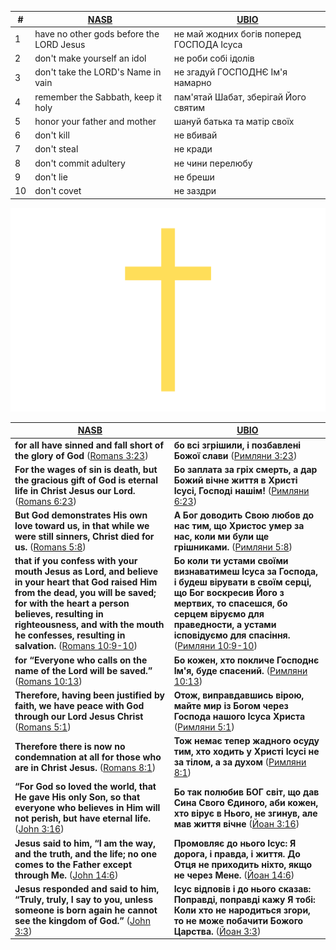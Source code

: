 |#|[NASB](https://www.biblegateway.com/passage/?search=EX20.2-17&version=NASB)|[UBIO](https://www.biblegateway.com/passage/?search=EX20.2-17&version=UKR)|
|-|-|-|
|1|have no other gods before the LORD Jesus|не май жодних богів поперед ГОСПОДА Ісуса|
|2|don't make yourself an idol|не роби собі ідолів|
|3|don't take the LORD's Name in vain|не згадуй ГОСПОДНЄ Ім'я намарно|
|4|remember the Sabbath, keep it holy|пам'ятай Шабат, зберігай Його святим|
|5|honor your father and mother|шануй батька та матір своїх|
|6|don't kill|не вбивай|
|7|don't steal |не кради |
|8|don't commit adultery|не чини перелюбу|
|9|don't lie|не бреши|
|10|don't covet|не заздри|

![Hallelujah thank YOU Jesus Christ our Holy Lord GOD Almighty](./Hallelujah%20thank%20YOU%20Jesus%20Christ%20our%20HOly%20Lord%20GOD%20ALMighty.png)

| [NASB](https://www.biblegateway.com/passage/?search=ROM3.23%2C6.23%2C5.8%2C10.9-10%2C10.13%2C5.1%2C8.1%2CJN3.16%2C14.6%2C3.3&version=NASB) | [UBIO](https://www.biblegateway.com/passage/?search=ROM3.23%2C6.23%2C5.8%2C10.9-10%2C10.13%2C5.1%2C8.1%2CJN3.16%2C14.6%2C3.3&version=UKR) |
|-|-|
| **for all have sinned and fall short of the glory of God** ([Romans 3:23](https://www.bible.com/en/bible/compare/ROM.3.23)) | **бо всі згрішили, і позбавлені Божої слави** ([Римляни 3:23](https://www.bible.com/uk/bible/compare/ROM.3.23)) |
| **For the wages of sin is death, but the gracious gift of God is eternal life in Christ Jesus our Lord.** ([Romans 6:23](https://www.bible.com/en/bible/compare/ROM.6.23)) | **Бо заплата за гріх смерть, а дар Божий вічне життя в Христі Ісусі, Господі нашім!** ([Римляни 6:23](https://www.bible.com/uk/bible/compare/ROM.6.23))  |
| **But God demonstrates His own love toward us, in that while we were still sinners, Christ died for us.** ([Romans 5:8](https://www.bible.com/en/bible/compare/ROM.5.8)) | **А Бог доводить Свою любов до нас тим, що Христос умер за нас, коли ми були ще грішниками.** ([Римляни 5:8](https://www.bible.com/uk/bible/compare/ROM.5.8)) |
| **that if you confess with your mouth Jesus as Lord, and believe in your heart that God raised Him from the dead, you will be saved; for with the heart a person believes, resulting in righteousness, and with the mouth he confesses, resulting in salvation.** ([Romans 10:9-10](https://www.bible.com/en/bible/compare/ROM.10.9-10)) | **Бо коли ти устами своїми визнаватимеш Ісуса за Господа, і будеш вірувати в своїм серці, що Бог воскресив Його з мертвих, то спасешся, бо серцем віруємо для праведности, а устами ісповідуємо для спасіння.** ([Римляни 10:9-10](https://www.bible.com/uk/bible/compare/ROM.10.9-10)) |
| **for “Everyone who calls on the name of the Lord will be saved.”** ([Romans 10:13](https://www.bible.com/en/bible/compare/ROM.10.13)) | **Бо кожен, хто покличе Господнє Ім'я, буде спасений.** ([Римляни 10:13](https://www.bible.com/uk/bible/compare/ROM.10.13)) |
| **Therefore, having been justified by faith, we have peace with God through our Lord Jesus Christ** ([Romans 5:1](https://www.bible.com/en/bible/compare/ROM.5.1)) | **Отож, виправдавшись вірою, майте мир із Богом через Господа нашого Ісуса Христа** ([Римляни 5:1](https://www.bible.com/uk/bible/compare/ROM.5.1)) |
| **Therefore there is now no condemnation at all for those who are in Christ Jesus.** ([Romans 8:1](https://www.bible.com/en/bible/compare/ROM.8.1)) | **Тож немає тепер жадного осуду тим, хто ходить у Христі Ісусі не за тілом, а за духом** ([Римляни 8:1](https://www.bible.com/uk/bible/compare/ROM.8.1)) |
| **“For God so loved the world, that He gave His only Son, so that everyone who believes in Him will not perish, but have eternal life.** ([John 3:16](https://www.bible.com/en/bible/compare/JHN.3.16)) | **Бо так полюбив БОГ світ, що дав Сина Свого Єдиного, аби кожен, хто вірує в Нього, не згинув, але мав життя вічне** ([Йоан 3:16](https://www.bible.com/uk/bible/compare/JHN.3.16)) |
| **Jesus said to him, “I am the way, and the truth, and the life; no one comes to the Father except through Me.** ([John 14:6](https://www.bible.com/en/bible/compare/JHN.14.6)) | **Промовляє до нього Ісус: Я дорога, і правда, і життя. До Отця не приходить ніхто, якщо не через Мене.** ([Йоан 14:6](https://www.bible.com/uk/bible/compare/JHN.14.6)) |
| **Jesus responded and said to him, “Truly, truly, I say to you, unless someone is born again he cannot see the kingdom of God.”** ([John 3:3](https://www.bible.com/en/bible/compare/JHN.3.3)) | **Ісус відповів і до нього сказав: Поправді, поправді кажу Я тобі: Коли хто не народиться згори, то не може побачити Божого Царства.** ([Йоан 3:3](https://www.bible.com/uk/bible/compare/JHN.3.3)) |